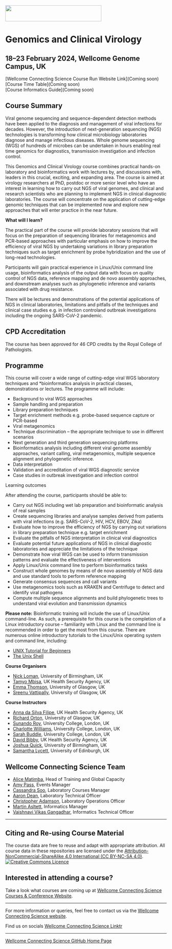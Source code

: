 <img src="https://coursesandconferences.wellcomeconnectingscience.org/wp-content/themes/wcc_courses_and_conferences/dist/assets/svg/logo.svg" width="300" height="50"> 

# Genomics and Clinical Virology 

## 18–23 February 2024, Wellcome Genome Campus, UK

[Wellcome Connecting Science Course Run Website Link](Coming soon) <br /> 
[Course Time Table](Coming soon) <br /> 
[Course Informatics Guide](Coming soon)

## Course Summary

Viral genome sequencing and sequence-dependent detection methods have been applied to the diagnosis and management of viral infections for decades. However, the introduction of next-generation sequencing (NGS) technologies is transforming how clinical microbiology laboratories diagnose and manage infectious diseases. Whole genome sequencing (WGS) of hundreds of microbes can be undertaken in hours enabling real time genomics for diagnostics, transmission investigation and infection control.

This Genomics and Clinical Virology course combines practical hands-on laboratory and bioinformatics work with lectures by, and discussions with, leaders in this crucial, exciting, and expanding area. The course is aimed at virology researchers at PhD, postdoc or more senior level who have an interest in learning how to carry out NGS of viral genomes, and clinical and research scientists who are planning to implement NGS in clinical diagnostic laboratories. The course will concentrate on the application of cutting-edge genomic techniques that can be implemented now and explore new approaches that will enter practice in the near future.

**What will I learn?**

The practical part of the course will provide laboratory sessions that will focus on the preparation of sequencing libraries for metagenomics and PCR-based approaches with particular emphasis on how to improve the efficiency of viral NGS by undertaking variations in library preparation techniques such as target enrichment by probe hybridization and the use of long-read technologies.

Participants will gain practical experience in Linux/Unix command line usage, bioinformatics analysis of the output data with focus on quality control of NGS data, reference mapping and de novo assembly approaches, and downstream analyses such as phylogenetic inference and variants associated with drug resistance.

There will be lectures and demonstrations of the potential applications of NGS in clinical laboratories, limitations and pitfalls of the techniques and clinical case studies e.g. in infection control ​​and outbreak investigations including the ongoing SARS-CoV-2 pandemic.

## CPD Accreditation
The course has been approved for 46 CPD credits by the Royal College of Pathologists.

## Programme
This course will cover a wide range of cutting-edge viral WGS laboratory techniques and *bioinformatics analysis in practical classes, demonstrations or lectures. The programme will include:

- Background to viral WGS approaches
- Sample handling and preparation
- Library preparation techniques
- Target enrichment methods e.g. probe-based sequence capture or PCR-based
- Viral metagenomics
- Technique discrimination – the appropriate technique to use in different scenarios
- Next generation and third generation sequencing platforms
- Bioinformatics analysis including different viral genome assembly approaches, variant calling, viral metagenomics, multiple sequence alignment and phylogenetic inference. 
- Data interpretation
- Validation and accreditation of viral WGS diagnostic service
- Case studies in outbreak investigation and infection control

Learning outcomes

After attending the course, participants should be able to:

- Carry out NGS including wet lab preparation and bioinformatic analysis of real samples
- Create sequencing libraries and analyse samples derived from patients with viral infections (e.g. SARS-CoV-2, HIV, HCV, EBOV, Zika)
- Evaluate how to improve the efficiency of NGS by carrying out variations in library preparation technique e.g. target enrichment
- Evaluate the pitfalls of NGS interpretation in clinical viral diagnostics
- Evaluate potential future applications of NGS in clinical diagnostic laboratories and appreciate the limitations of the technique
- Demonstrate how viral WGS can be used to inform transmission patterns and evaluate the effectiveness of interventions
- Apply Linux/Unix command line to perform bioinformatics tasks
- Construct whole genomes by means of de novo assembly of NGS data and use standard tools to perform reference mapping
- Generate consensus sequences and call variants
- Use metagenomics tools such as KRAKEN and Centrifuge to detect and identify viral pathogens
- Compute multiple sequence alignments and build phylogenetic trees to understand viral evolution and transmission dynamics

**Please note:** Bioinformatic training will include the use of Linux/Unix command-line. As such, a prerequisite for this course is the completion of a Linux introductory course – familiarity with Linux and the command line is recommended in order to get the most from this course. There are numerous online introductory tutorials to the Linux/Unix operating system and command line, including:

- [UNIX Tutorial for Beginners](http://www.ee.surrey.ac.uk/Teaching/Unix)
- [The Unix Shell](http://swcarpentry.github.io/shell-novice/)

**Course Organisers**      

- [Nick Loman](https://www.birmingham.ac.uk/staff/profiles/biosciences/loman-nick.aspx), University of Birmingham, UK
- [Tamyo Mbisa](https://bbsti.hpru.nihr.ac.uk/our-team/dr-tamyo-mbisa), UK Health Security Agency, UK
- [Emma Thomson](https://www.gla.ac.uk/schools/infectionimmunity/staff/emmathomson/), University of Glasgow, UK
- [Sreenu Vattipally](https://www.gla.ac.uk/schools/infectionimmunity/staff/sreenuvattipally/),  University of Glasgow, UK

**Course Instructors**    

- [Anna da Silva Filipe](https://www.gla.ac.uk/schools/infectionimmunity/staff/anadasilvafilipe/), UK Health Security Agency, UK
- [Richard Orton](https://www.gla.ac.uk/schools/infectionimmunity/staff/richardorton/), University of Glasgow, UK
- [Sunando Roy](), University College, London, UK
- [Charlotte Williams](https://www.ucl.ac.uk/), University College, London, UK
- [Sarah Buddle](), University College, London, UK
- [David Bibby](), UK Health Security Agency, UK
- [Joshua Quick](), University of Birmingham, UK
- [Samantha Lycett](), University of Edinburgh, UK

## Wellcome Connecting Science Team

- [Alice Matimba](https://uk.linkedin.com/in/alice-matimba-8805177), Head of Training and Global Capacity
- [Amy Pass](https://www.wellcomeconnectingscience.org/person/pass-amy/), Events Manager
- [Cassandra Soo](https://uk.linkedin.com/in/cassandra-claire-soo-b3783277/ms?trk=people-guest_people_search-card), Laboratory Courses Manager
- [Aaron Dean](https://uk.linkedin.com/in/aaron-dean-5b5a21163), Laboratory Technical Officer
- [Christopher Adamson](https://www.wellcomeconnectingscience.org/person/adamson-chris/), Laboratory Operations Officer
- [Martin Asltett](https://coursesandconferences.wellcomeconnectingscience.org/about-us/the-team/), Informatics Manager
- [Vaishnavi Vikas Gangadhar](https://www.wellcomeconnectingscience.org/person/gangadhar-vaishnavi/), Informatics Technical Officer

******

## Citing and Re-using Course Material

The course data are free to reuse and adapt with appropriate attribution. All course data in these repositories are licensed under the <a rel="license" href="https://creativecommons.org/licenses/by-nc-sa/4.0/">Attribution-NonCommercial-ShareAlike 4.0 International (CC BY-NC-SA 4.0)</a>. <a rel="license" href="http://creativecommons.org/licenses/by/4.0/"><img alt="Creative Commons Licence" style="border-width:0" src="https://i.creativecommons.org/l/by-nc-sa/4.0/88x31.png" /></a><br /> 

## Interested in attending a course?

Take a look what courses are coming up at [Wellcome Connecting Science Courses & Conference Website](https://coursesandconferences.wellcomeconnectingscience.org/our-events/).

---

For more information or queries, feel free to contact us via the [Wellcome Connecting Science website](https://coursesandconferences.wellcomeconnectingscience.org).<br /> 


Find us on socials [Wellcome Connecting Science Linktr](https://linktr.ee/eventswcs)

---

[Wellcome Connecting Science GitHub Home Page](https://github.com/WCSCourses) <br /> 
